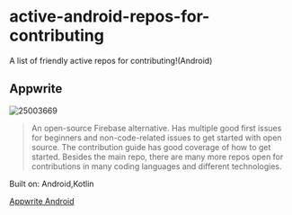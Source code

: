 # active-android-repos-for-contributing
A list of friendly active repos for contributing!(Android)


## Appwrite 
![25003669](https://user-images.githubusercontent.com/13647384/169467231-0f229b69-516a-4f13-9a7a-69c3780f5337.png)


> An open-source Firebase alternative. Has multiple good first issues for beginners and non-code-related issues to get started with open source. The contribution guide has good coverage of how to get started. Besides the main repo, there are many more repos open for contributions in many coding languages and different technologies. 

Built on: Android,Kotlin

[Appwrite Android](https://github.com/appwrite/sdk-for-android)
